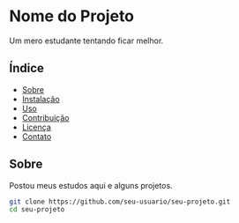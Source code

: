 # Nome do Projeto

Um mero estudante tentando ficar melhor.

## Índice

- [Sobre](#sobre)
- [Instalação](#instalação)
- [Uso](#uso)
- [Contribuição](#contribuição)
- [Licença](#licença)
- [Contato](#contato)

## Sobre

Postou meus estudos aqui e alguns projetos.


```bash
git clone https://github.com/seu-usuario/seu-projeto.git
cd seu-projeto
